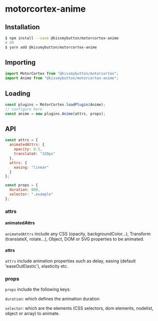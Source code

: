 # motorcortex-anime

## Installation

```bash
$ npm install --save @kissmybutton/motorcortex-anime
# OR
$ yarn add @kissmybutton/motorcortex-anime
```

## Importing

```javascript
import MotorCortex from "@kissmybutton/motorcortex";
import Anime from "@kissmybutton/motorcortex-anime";
```

## Loading

```javascript
const plugins = MotorCortex.loadPlugin(Anime);
// configure here
const anime = new plugins.Anime(attrs, props);
```

## API

```javascript
const attrs = {
  animatedAttrs: {
    opacity: 0.5,
    translateX: "320px"
  },
  attrs: {
    easing: "linear"
  }
};

const props = {
  duration: 800,
  selector: ".example"
};
```

### attrs

#### animatedAttrs

`animatedAttrs` include any CSS (opacity, backgroundColor...), Transform (translateX, rotate...), Object, DOM or SVG properties to be animated.

#### attrs

`attrs` include animation properties such as delay, easing (default 'easeOutElastic'), elasticity etc.

### props

`props` include the following keys:

`duration`: which defines the animation duration

`selector`: which are the elements (CSS selectors, dom elements, nodelist, object or array) to animate.

